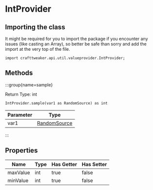 # IntProvider

## Importing the class

It might be required for you to import the package if you encounter any issues (like casting an Array), so better be safe than sorry and add the import at the very top of the file.
```zenscript
import crafttweaker.api.util.valueprovider.IntProvider;
```


## Methods

:::group{name=sample}

Return Type: int

```zenscript
IntProvider.sample(var1 as RandomSource) as int
```

| Parameter |                        Type                         |
|-----------|-----------------------------------------------------|
| var1      | [RandomSource](/vanilla/api/util/math/RandomSource) |


:::


## Properties

|   Name   | Type | Has Getter | Has Setter |
|----------|------|------------|------------|
| maxValue | int  | true       | false      |
| minValue | int  | true       | false      |

